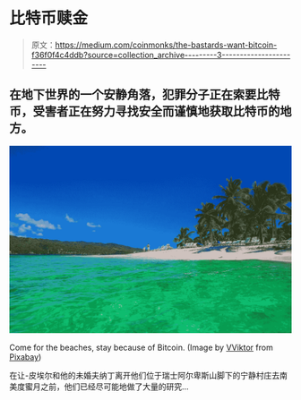 # 比特币赎金

> 原文：<https://medium.com/coinmonks/the-bastards-want-bitcoin-f36f0f4c4ddb?source=collection_archive---------3----------------------->

## 在地下世界的一个安静角落，犯罪分子正在索要比特币，受害者正在努力寻找安全而谨慎地获取比特币的地方。

![](img/8d516711c04ef33d77d76ff395da8879.png)

Come for the beaches, stay because of Bitcoin. (Image by [VViktor](https://pixabay.com/users/VViktor-5823236/?utm_source=link-attribution&utm_medium=referral&utm_campaign=image&utm_content=2824492) from [Pixabay](https://pixabay.com/?utm_source=link-attribution&utm_medium=referral&utm_campaign=image&utm_content=2824492))

在让-皮埃尔和他的未婚夫纳丁离开他们位于瑞士阿尔卑斯山脚下的宁静村庄去南美度蜜月之前，他们已经尽可能地做了大量的研究…